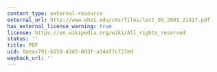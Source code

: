```yaml
---
content_type: external-resource
external_url: http://www.whoi.edu/cms/files/lect_03_2001_21417.pdf
has_external_license_warning: true
license: https://en.wikipedia.org/wiki/All_rights_reserved
status: ''
title: PDF
uid: 0aeac791-b150-43d5-8d3f-a34af7c727ed
wayback_url: ''
---
```

